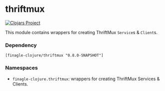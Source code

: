 # thriftmux

[![Clojars Project](https://img.shields.io/clojars/v/finagle-clojure/thriftmux.svg)](https://clojars.org/finagle-clojure/thriftmux)

This module contains wrappers for creating ThriftMux `Service`s & `Client`s.

### Dependency

    [finagle-clojure/thriftmux "0.8.0-SNAPSHOT"]


### Namespaces

* `finagle-clojure.thriftmux`: wrappers for creating ThriftMux Services & Clients.
